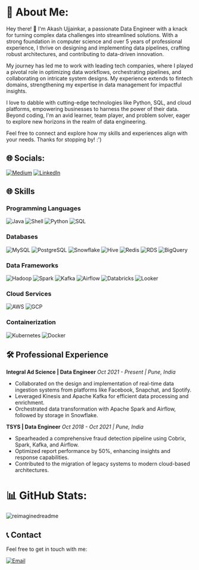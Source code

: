 # 💫 About Me:
Hey there! 👋 I'm Akash Ujjainkar, a passionate Data Engineer with a knack for turning complex data challenges into streamlined solutions. With a strong foundation in computer science and over 5 years of professional experience, I thrive on designing and implementing data pipelines, crafting robust architectures, and contributing to data-driven innovation.

My journey has led me to work with leading tech companies, where I played a pivotal role in optimizing data workflows, orchestrating pipelines, and collaborating on intricate system designs. My experience extends to fintech domains, strengthening my expertise in data management for impactful insights.

I love to dabble with cutting-edge technologies like Python, SQL, and cloud platforms, empowering businesses to harness the power of their data. Beyond coding, I'm an avid learner, team player, and problem solver, eager to explore new horizons in the realm of data engineering.

Feel free to connect and explore how my skills and experiences align with your needs. Thanks for stopping by! :')

## 🌐 Socials:
[![Medium](https://img.shields.io/badge/Medium-12100E?style=for-the-badge&logo=medium&logoColor=white)](https://medium.com/@akashujjainkar)
[![LinkedIn](https://img.shields.io/badge/LinkedIn-0077B5?style=for-the-badge&logo=linkedin&logoColor=white)](https://www.linkedin.com/in/akash-ujjainkar)

## 🌐 Skills

### Programming Languages
![Java](https://img.shields.io/badge/Java-Intermediate-orange)
![Shell](https://img.shields.io/badge/Shell-Advanced-blue)
![Python](https://img.shields.io/badge/Python-Advanced-blue)
![SQL](https://img.shields.io/badge/SQL-Expert-green)

### Databases
![MySQL](https://img.shields.io/badge/MySQL-Intermediate-orange)
![PostgreSQL](https://img.shields.io/badge/PostgreSQL-Intermediate-orange)
![Snowflake](https://img.shields.io/badge/Snowflake-Advanced-blue)
![Hive](https://img.shields.io/badge/Hive-Intermediate-orange)
![Redis](https://img.shields.io/badge/Redis-Intermediate-orange)
![RDS](https://img.shields.io/badge/RDS-Intermediate-orange)
![BigQuery](https://img.shields.io/badge/BigQuery-Intermediate-orange)

### Data Frameworks
![Hadoop](https://img.shields.io/badge/Hadoop-Intermediate-orange)
![Spark](https://img.shields.io/badge/Spark-Advanced-blue)
![Kafka](https://img.shields.io/badge/Kafka-Intermediate-orange)
![Airflow](https://img.shields.io/badge/Airflow-Advanced-blue)
![Databricks](https://img.shields.io/badge/Databricks-Intermediate-orange)
![Looker](https://img.shields.io/badge/Looker-Intermediate-orange)

### Cloud Services
![AWS](https://img.shields.io/badge/AWS-Intermediate-orange)
![GCP](https://img.shields.io/badge/GCP-Intermediate-orange)

### Containerization
![Kubernetes](https://img.shields.io/badge/Kubernetes-Intermediate-orange)
![Docker](https://img.shields.io/badge/Docker-Intermediate-orange)


## 🛠️ Professional Experience

**Integral Ad Science | Data Engineer**
_Oct 2021 - Present | Pune, India_
- Collaborated on the design and implementation of real-time data ingestion systems from platforms like Facebook, Snapchat, and Spotify.
- Leveraged Kinesis and Apache Kafka for efficient data processing and enrichment.
- Orchestrated data transformation with Apache Spark and Airflow, followed by storage in Snowflake.

**TSYS | Data Engineer**
_Oct 2018 - Oct 2021 | Pune, India_
- Spearheaded a comprehensive fraud detection pipeline using Cobrix, Spark, Kafka, and Airflow.
- Optimized report performance by 50%, enhancing insights and response capabilities.
- Contributed to the migration of legacy systems to modern cloud-based architectures.



# 📊 GitHub Stats:
<div style="display: flex;">
    <img src="https://myreadme.vercel.app/api/embed/iamnotorious?panels=userstatistics,toprepositories,toplanguages,commitgraph&theme=dark" alt="reimaginedreadme" />
</div> 


## 📞 Contact

Feel free to get in touch with me:

[![Email](https://img.shields.io/badge/Email-ujjainkarss%40gmail.com-red)](mailto:ujjainkarss@gmail.com)
